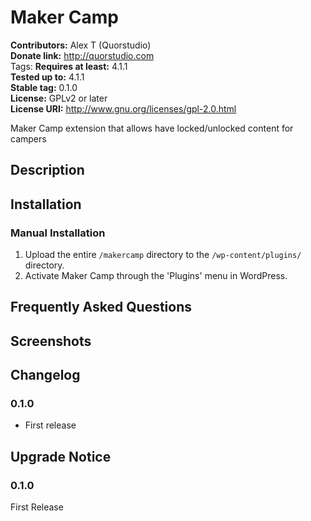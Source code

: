 # Maker Camp #
**Contributors:**      Alex T (Quorstudio)  
**Donate link:**       http://quorstudio.com  
Tags: 
**Requires at least:** 4.1.1  
**Tested up to:**      4.1.1  
**Stable tag:**        0.1.0  
**License:**           GPLv2 or later  
**License URI:**       http://www.gnu.org/licenses/gpl-2.0.html  

Maker Camp extension that allows have locked/unlocked content for campers

## Description ##



## Installation ##

### Manual Installation ###

1. Upload the entire `/makercamp` directory to the `/wp-content/plugins/` directory.
2. Activate Maker Camp through the 'Plugins' menu in WordPress.

## Frequently Asked Questions ##


## Screenshots ##


## Changelog ##

### 0.1.0 ###
* First release

## Upgrade Notice ##

### 0.1.0 ###
First Release
